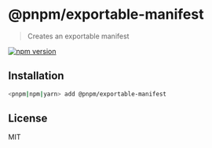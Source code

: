 # @pnpm/exportable-manifest

> Creates an exportable manifest

[![npm version](https://img.shields.io/npm/v/@pnpm/exportable-manifest.svg)](https://www.npmjs.com/package/@pnpm/exportable-manifest)

## Installation

```sh
<pnpm|npm|yarn> add @pnpm/exportable-manifest
```

## License

MIT
